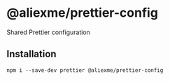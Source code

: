# @aliexme/prettier-config

Shared Prettier configuration

## Installation

```
npm i --save-dev prettier @aliexme/prettier-config
```
